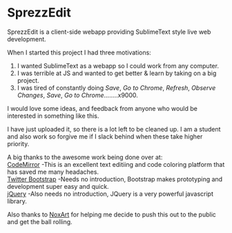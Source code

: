SprezzEdit
==========

SprezzEdit is a client-side webapp providing SublimeText style live web development.


When I started this project I had three motivations:<br />
1. I wanted SublimeText as a webapp so I could work from any computer.<br />
2. I was terrible at JS and wanted to get better & learn by taking on a big project.<br />
3. I was tired of constantly doing *Save*, *Go to Chrome*, *Refresh*, *Observe Changes*, *Save*, *Go to Chrome*........x9000.

I would love some ideas, and feedback from anyone who would be interested in something like this. 


I have just uploaded it, so there is a lot left to be cleaned up. I am a student and also work so forgive me if I slack behind when these take higher priority. 

A big thanks to the awesome work being done over at:<br />
[CodeMirror](https://github.com/marijnh/codemirror)
-This is an excellent text editiing and code coloring platform that has saved me many headaches.<br /> 
[Twitter Bootstrap](https://github.com/twbs/bootstrap)
-Needs no introduction, Bootstrap makes prototyping and development super easy and quick.<br />
[jQuery](https://github.com/jquery/jquery)
-Also needs no introduction, JQuery is a very powerful javascript library.<br />

Also thanks to [NoxArt](https://github.com/NoxArt) for helping me decide to push this out to the public and get the ball rolling. 

